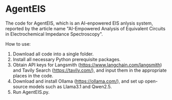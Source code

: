 # AgentEIS
The code for AgentEIS, which is an AI-enpowered EIS anlysis system, reported by the article name "AI-Empowered Analysis of Equivalent Circuits in Electrochemical Impedance Spectroscopy".

How to use:
1. Download all code into a single folder.
2. Install all necessary Python prerequisite packages.
3. Obtain API keys for Langsmith (https://www.langchain.com/langsmith) and Tavily Search (https://tavily.com/), and input them in the appropriate places in the code.
4. Download and install Ollama (https://ollama.com/), and set up open-source models such as Llama3.1 and Qwen2.5.
5. Run AgentEIS.py.
